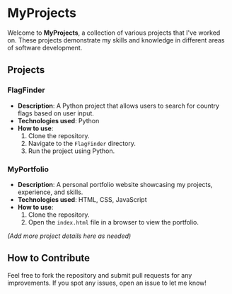 # MyProjects

Welcome to **MyProjects**, a collection of various projects that I've worked on. These projects demonstrate my skills and knowledge in different areas of software development.

## Projects

### FlagFinder
- **Description**: A Python project that allows users to search for country flags based on user input.
- **Technologies used**: Python
- **How to use**: 
  1. Clone the repository.
  2. Navigate to the `FlagFinder` directory.
  3. Run the project using Python.
  
### MyPortfolio
- **Description**: A personal portfolio website showcasing my projects, experience, and skills.
- **Technologies used**: HTML, CSS, JavaScript
- **How to use**: 
  1. Clone the repository.
  2. Open the `index.html` file in a browser to view the portfolio.

*(Add more project details here as needed)*

## How to Contribute

Feel free to fork the repository and submit pull requests for any improvements. If you spot any issues, open an issue to let me know!



